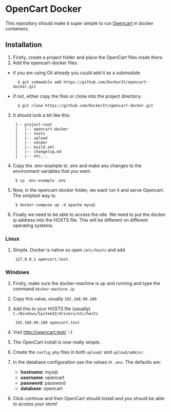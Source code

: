 # OpenCart Docker

This repository should make it super simple to run [Opencart](http://www.opencart.com/) in docker containers.

## Installation
1. Firstly, create a project folder and place the OpenCart files insde there.
2. Add the opencart-docker files:
  - if you are using Git already you could add it as a submodule:
      
          $ git submodule add https://github.com/DockerIt/opencart-docker.git
  - if not, either copy the files or clone into the project directory:

          $ git clone https://github.com/DockerIt/opencart-docker.git
3. It should look a bit like this:

        |-- project-root
        |   |-- opencart-docker
        |   |-- tests
        |   |-- upload
        |   |-- vendor
        |   |-- build.xml
        |   |-- changelog.md
        |   |-- etc...

4. Copy the .env-example to .env and make any changes to the environment variables that you want.

        $ cp .env-example .env
        
5. Now, in the opencart-docker folder, we want run it and serve Opencart. The simplest way is:
        
        $ docker-compose up -d apache mysql
        
6. Finally we need to be able to access the site. We need to put the docker ip address into the HOSTS file.
This will be different on different operating systems.
  ### Linux
  1. Simple. Docker is native so open `/etc/hosts` and add
  
          127.0.0.1 opencart.test
  
  
  ### Windows
  1. Firstly, make sure the docker-machine is up and running and type the command `docker-machine ip`
  2. Copy this value, usually `192.168.99.100`
  3. Add this to your HOSTS file (usually) `C:/Windows/System32/drivers/etc/hosts`
  
          192.168.99.100 opencart.test

7. Visit http://opencart.test/ :-)

8. The OpenCart install is now really simple. 
  1. Create the `config.php` files in both `upload/` and `upload/admin/`.
  2. In the database configuration use the values in `.env`.
  The defaults are:
      - **hostname**: mysql
      - **username**: opencart
      - **password**: password
      - **database**: opencart
  3. Click continue and then OpenCart should install and you should be able to access your store! 
